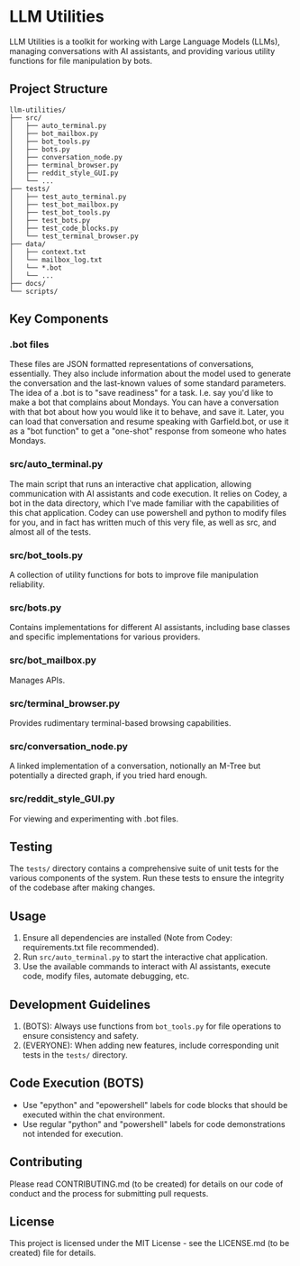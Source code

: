 # LLM Utilities
LLM Utilities is a toolkit for working with Large Language Models (LLMs), managing conversations with AI assistants, and providing various utility functions for file manipulation by bots.
## Project Structure
```
llm-utilities/
├── src/
│   ├── auto_terminal.py
│   ├── bot_mailbox.py
│   ├── bot_tools.py
│   ├── bots.py
│   ├── conversation_node.py
│   ├── terminal_browser.py
│   ├── reddit_style_GUI.py
│   └── ...
├── tests/
│   ├── test_auto_terminal.py
│   ├── test_bot_mailbox.py
│   ├── test_bot_tools.py
│   ├── test_bots.py
│   ├── test_code_blocks.py
│   └── test_terminal_browser.py
├── data/
│   ├── context.txt
│   └── mailbox_log.txt
│   └── *.bot
│   └── ...
├── docs/
└── scripts/
```
## Key Components
### .bot files
These files are JSON formatted representations of conversations, essentially. They also include information about the model used to generate the conversation and the last-known values of some standard parameters. The idea of a .bot is to "save readiness" for a task. I.e. say you'd like to make a bot that complains about Mondays. You can have a conversation with that bot about how you would like it to behave, and save it. Later, you can load that conversation and resume speaking with Garfield.bot, or use it as a "bot function" to get a "one-shot" response from someone who hates Mondays.
### src/auto_terminal.py
The main script that runs an interactive chat application, allowing communication with AI assistants and code execution. It relies on Codey, a bot in the data directory, which I've made familiar with the capabilities of this chat application. Codey can use powershell and python to modify files for you, and in fact has written much of this very file, as well as src, and almost all of the tests.
### src/bot_tools.py 
A collection of utility functions for bots to improve file manipulation reliability.
### src/bots.py
Contains implementations for different AI assistants, including base classes and specific implementations for various providers.
### src/bot_mailbox.py
Manages APIs.
### src/terminal_browser.py
Provides rudimentary terminal-based browsing capabilities.
### src/conversation_node.py
A linked implementation of a conversation, notionally an M-Tree but potentially a directed graph, if you tried hard enough.
### src/reddit_style_GUI.py
For viewing and experimenting with .bot files.
## Testing
The `tests/` directory contains a comprehensive suite of unit tests for the various components of the system. Run these tests to ensure the integrity of the codebase after making changes.
## Usage
1. Ensure all dependencies are installed (Note from Codey: requirements.txt file recommended).
2. Run `src/auto_terminal.py` to start the interactive chat application.
3. Use the available commands to interact with AI assistants, execute code, modify files, automate debugging, etc.
## Development Guidelines
1. (BOTS): Always use functions from `bot_tools.py` for file operations to ensure consistency and safety.
2. (EVERYONE): When adding new features, include corresponding unit tests in the `tests/` directory.
## Code Execution (BOTS)
- Use "epython" and "epowershell" labels for code blocks that should be executed within the chat environment.
- Use regular "python" and "powershell" labels for code demonstrations not intended for execution.
## Contributing
Please read CONTRIBUTING.md (to be created) for details on our code of conduct and the process for submitting pull requests.
## License
This project is licensed under the MIT License - see the LICENSE.md (to be created) file for details.